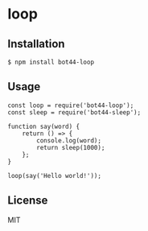 # loop

## Installation

```
$ npm install bot44-loop
```

## Usage

```
const loop = require('bot44-loop');
const sleep = require('bot44-sleep');

function say(word) {
    return () => {
        console.log(word);
        return sleep(1000);
    };
}

loop(say('Hello world!'));
```

## License

MIT